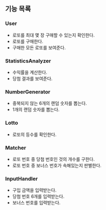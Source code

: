 ## 기능 목록
### User
- 로또를 최대 몇 장 구매할 수 있는지 확인한다.
- 로또를 구매한다.
- 구매한 모든 로또를 보여준다.

### StatisticsAnalyzer
- 수익률을 계산한다.
- 당첨 결과를 보여준다.

### NumberGenerator
- 중복되지 않는 6개의 랜덤 숫자를 뽑는다.
- 1개의 랜덤 숫자를 뽑는다.

### Lotto
- 로또의 등수를 확인한다.

### Matcher
- 로또 번호 중 당첨 번호인 것의 개수를 구한다.
- 로또 번호 중 보너스 번호가 속해있는지 판별한다.

### InputHandler
- 구입 금액을 입력받는다.
- 당첨 번호 6개를 입력받는다.
- 보너스 번호를 입력받는다.